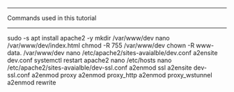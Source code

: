 
*******************************
Commands used in this tutorial
******************************
sudo -s
apt install apache2 -y
mkdir /var/www/dev
nano /var/www/dev/index.html
chmod -R 755 /var/www/dev
chown -R www-data. /var/www/dev
nano /etc/apache2/sites-avaialble/dev.conf
a2ensite dev.conf
systemctl restart apache2
nano /etc/hosts
nano /etc/apache2/sites-avaialble/dev-ssl.conf
a2enmod ssl
a2ensite dev-ssl.conf
a2enmod proxy
a2enmod proxy_http
a2enmod proxy_wstunnel
a2enmod rewrite